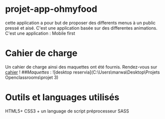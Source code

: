 # projet-app-ohmyfood
cette application a pour but de proposer des differents menus à un public pressé et aisé. C'est une application basée sur des differentes animations.
C'est une application : Mobile first
# Cahier de charge
Un cahier de charge ainsi des maquettes ont été fournis. 
Rendez-vous sur [cahier](https://s3-eu-west-1.amazonaws.com/course.oc-static.com/projects/DW_P3/Brief%20cre%CC%81atif%20-%20Ohmyfood!.pdf) !
##*Maquettes* : 
![desktop reservia](C:\Users\marwa\Desktop\Projets Openclassrooms\projet 3)
# Outils et languages utilisés 
HTML5+ CSS3 + un language de script préprocesseur SASS 
